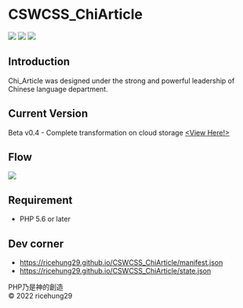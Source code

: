 # CSWCSS_ChiArticle

![](https://img.shields.io/github/stars/ricehung29/CSWCSS_ChiArticle.svg) 
![](https://img.shields.io/github/forks/ricehung29/CSWCSS_ChiArticle.svg) 
![](https://img.shields.io/github/issues/ricehung29/CSWCSS_ChiArticle.svg) 

## Introduction 
  Chi_Article was designed under the strong and powerful leadership of Chinese language department.
  
## Current Version
  Beta v0.4 - Complete transformation on cloud storage
  <a href="https://cswcss-chi-article.herokuapp.com/v1/"><View Here!></a>

## Flow
<img src="https://raw.githubusercontent.com/ricehung29/CSWCSS_ChiArticle/main/img/flow.png" >

## Requirement
- PHP 5.6 or later 

## Dev corner
- https://ricehung29.github.io/CSWCSS_ChiArticle/manifest.json
- https://ricehung29.github.io/CSWCSS_ChiArticle/state.json

PHP乃是神的創造
<br>
&copy; 2022 ricehung29
